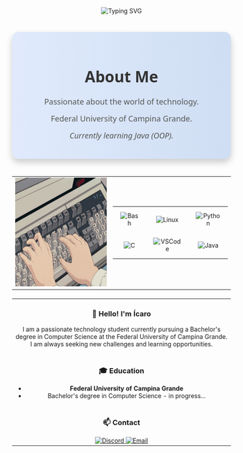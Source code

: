 <div align="center">
  <img src="https://readme-typing-svg.demolab.com?font=SOURCE+CODE+PRO&pause=1000&color=2AFF12&width=435&lines=COMPUTER+SCIENCE+STUDENT+%F0%9F%93%8D+BR" alt="Typing SVG" />
</div>

<div align="center" style="max-width: 800px; margin: 40px auto; text-align: center; background: linear-gradient(to right, #e0eafc, #cfdef3); padding: 30px; border-radius: 15px; box-shadow: 0 8px 16px rgba(0, 0, 0, 0.2);">
  <h2 style="font-family: 'Segoe UI', Tahoma, Geneva, Verdana, sans-serif; color: #333; margin-bottom: 20px; font-size: 2.5em; font-weight: bold;">
    About Me
  </h2>
  <p style="font-family: 'Segoe UI', Tahoma, Geneva, Verdana, sans-serif; font-size: 18px; color: #555; margin: 10px 0; line-height: 1.6;">
    Passionate about the world of technology.
  </p>
  <p style="font-family: 'Segoe UI', Tahoma, Geneva, Verdana, sans-serif; font-size: 18px; color: #555; margin: 10px 0; line-height: 1.6;">
    Federal University of Campina Grande.
  </p>
  <p style="font-family: 'Segoe UI', Tahoma, Geneva, Verdana, sans-serif; font-size: 18px; color: #555; margin: 10px 0; line-height: 1.6;">
    <em>Currently learning Java (OOP).</em>
  </p>
</div>

<div align="center">
  <table style="width: 100%; max-width: 800px; margin: 20px auto; text-align: center; border-spacing: 10px; table-layout: fixed;">
    <tr>
      <td style="text-align: center; vertical-align: middle;">
        <img src="https://github.com/IcaroGabrielS/IcaroGabrielS/blob/main/gifs/keyboard-texting-anime.gif" height="250" style="transition: transform 0.3s ease-in-out;" alt="Animated GIF"/>
      </td>
      <td>
        <table style="width: 100%; max-width: 600px; margin: 0 auto; text-align: center;">
          <tr>
            <td style="text-align: center; vertical-align: middle;">
              <img src="https://github.com/IcaroGabrielS/IcaroGabrielS/blob/main/icons-n/Frame%205bash-n.svg" height="85" style="margin: 10px; transition: transform 0.3s ease-in-out;" alt="Bash"/>
            </td>
            <td style="text-align: center; vertical-align: middle;">
              <img src="https://github.com/IcaroGabrielS/IcaroGabrielS/blob/main/icons-n/Frame%201linux-n.svg" height="85" style="margin: 10px; transition: transform 0.3s ease-in-out;" alt="Linux"/>
            </td>
            <td style="text-align: center; vertical-align: middle;">
              <img src="https://github.com/IcaroGabrielS/IcaroGabrielS/blob/main/icons-n/Frame%202python-n.svg" height="85" style="margin: 10px; transition: transform 0.3s ease-in-out;" alt="Python"/>
            </td>
          </tr>
          <tr>
            <td style="text-align: center; vertical-align: middle;">
              <img src="https://github.com/IcaroGabrielS/IcaroGabrielS/blob/main/icons-n/Frame%204c99-n.svg" height="85" style="margin: 10px; transition: transform 0.3s ease-in-out;" alt="C"/>
            </td>
            <td style="text-align: center; vertical-align: middle;">
              <img src="https://github.com/IcaroGabrielS/IcaroGabrielS/blob/main/icons-n/Frame%206vscode-n.svg" height="85" style="margin: 10px; transition: transform 0.3s ease-in-out;" alt="VSCode"/>
            </td>
            <td style="text-align: center; vertical-align: middle;">
              <img src="https://github.com/IcaroGabrielS/IcaroGabrielS/blob/main/icons-n/Frame%203java-n.svg" height="85" style="margin: 10px; transition: transform 0.3s ease-in-out;" alt="Java"/>
            </td>
          </tr>
        </table>
      </td>
    </tr>
  </table>
</div>

<div align="center">
  <table style="width: 100%; max-width: 800px; margin: 20px auto; text-align: center;">
    <tr>
      <td>
        <h3>👋 Hello! I'm Ícaro</h3>
        <p>I am a passionate technology student currently pursuing a Bachelor's degree in Computer Science at the Federal University of Campina Grande. I am always seeking new challenges and learning opportunities.</p>
      </td>
    </tr>
    <tr>
      <td>
        <h3>🎓 Education</h3>
        <ul>
          <li><strong>Federal University of Campina Grande</strong></li>
          <li>Bachelor's degree in Computer Science - in progress...</li>
        </ul>
      </td>
    </tr>
    <tr>
      <td>
        <h3>📫 Contact</h3>
        <a href="https://discord.com/users/icaro_gabriel" target="_blank">
          <img src="https://img.shields.io/badge/Discord-5865F2?style=for-the-badge&logo=discord&logoColor=white" alt="Discord"/>
        </a>
        <a href="mailto:queiroz.icarogs@gmail.com" target="_blank">
          <img src="https://img.shields.io/badge/Email-D14836?style=for-the-badge&logo=gmail&logoColor=white" alt="Email"/>
        </a>
      </td>
    </tr>
  </table>
</div>
